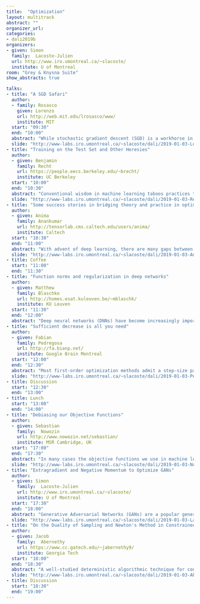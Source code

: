 ```yaml
---
title:  "Optimization"
layout: multitrack
abstract: ""
organizer_url: 
categories:
- dali2019b
organizers:
- given: Simon   
  family:  Lacoste-Julien
  url: http://www.iro.umontreal.ca/~slacoste/
  institute: U of Montreal
room: "Grey & Knysna Suite"
show_abstracts: true

talks:
- title: "A SGD Safari"
  author: 
  - family: Rosasco
    given: Lorenzo
    url: http://web.mit.edu/lrosasco/www/
    institute: MIT
  start: "09:30"
  end: "10:00" 
  abstract: "While stochastic gradient descent (SGD) is a workhorse in machine learning, the learning (test error) properties of many practically used variants are hardly known. In this presentation, we consider least squares learning and describe  steps to fill this gap focusing on the effect and interplay of  multiple passes, step-size choice and mini-batching. Our results show how these different flavors of SGD can be combined to achieve optimal learning errors, hence providing practical insights."
  slide: "http://www-labs.iro.umontreal.ca/~slacoste/dali/2019-01-03-Lorenzo-dali.pdf"
- title: "Training on the Test Set and Other Heresies"
  author:
  - given: Benjamin
    family: Recht
    url: https://people.eecs.berkeley.edu/~brecht/
    institute: UC Berkeley
  start: "10:00"
  end: "10:30" 
  abstract: "Conventional wisdom in machine learning taboos practices that are overwhelmingly common. For example, training on the test set, interpolating the training data, and optimizing to high precision are all considered bad methodology. This talk surveys empirical evidence demonstrating that conventional wisdom is wrong. I will show several examples where large, high-capacity models achieve state-of-the-art performance on many machine learning benchmarks. I will also show that models with low test error tend to have the best performance on new test data sets of unseen examples. However, I will also show that slightly shifting how the data is generated results in large drops in accuracy and increasing model size incurs significant diminishing returns. "
  slide: "http://www-labs.iro.umontreal.ca/~slacoste/dali/2019-01-03-Recht-dali.pdf"
- title: "Some success stories in bridging theory and practice in optimization"
  author:
  - given: Anima
    family: Anankumar
    url: http://tensorlab.cms.caltech.edu/users/anima/
    institute: Caltech
  start: "10:30"
  end: "11:00"   
  abstract: "With advent of deep learning, there are many gaps between theory and practice. Understanding optimization landscape of non-convex deep-learning loss functions is challenging. We present a few success stories that present both theoretical analyses and empirical results. We analyze signSGD: a gradient compression algorithm that only transmits the sign of the stochastic gradients during distributed training. This algorithm uses 32 times less communication per iteration than distributed SGD. We show that signSGD has nearly no loss in accuracy while yielding significant speedups. I will present a work that applies deep-learning in a control problem that guarantees stable landing of a drone. This approach blends together a nominal dynamics model coupled with a neural network that learns the unknown ground effect model. We show that spectral normalization of neural network guarantees stability and shows performance improvement in practice. "
  slide: "http://www-labs.iro.umontreal.ca/~slacoste/dali/2019-01-03-Anandkumar-dali.pdf"
- title: Coffee
  start: "11:00"
  end: "11:30"
- title: "Function norms and regularization in deep networks"
  author:
  - given: Matthew
    family: Blaschko
    url: http://homes.esat.kuleuven.be/~mblaschk/
    institute: KU Leuven
  start: "11:30"
  end: "12:00" 
  abstract: "Deep neural networks (DNNs) have become increasingly important due to their excellent empirical performance on a wide range of problems. However, regularization is generally achieved by indirect means, largely due to the complex set of functions defined by a network and the difficulty in measuring function complexity. There exists no method in the literature for additive regularization based on a norm of the function, as is classically considered in statistical learning theory. In this work, we propose sampling-based approximations to weighted function norms as regularizers for deep neural networks. We provide, to the best of our knowledge, the first proof in the literature of the NP-hardness of computing function norms of DNNs, motivating the necessity of an approximate approach. We then derive a generalization bound for functions trained with weighted norms and prove that a natural stochastic optimization strategy minimizes the bound."
- title: "Sufficient decrease is all you need"
  author:
  - given: Fabian
    family: Pedregosa 
    url: http://fa.bianp.net/
    institute: Google Brain Montreal
  start: "12:00"
  end: "12:30"
  abstract: "Most first-order optimization methods admit a step-size parameter that controls the magnitude of the update. Correctly tuning this parameter is crucial for the practical success of these methods: a step-size that is too small will result in unnecessarily slow convergence, while one that is too large might result in divergence. For some methods like gradient descent, classical techniques exist to set it, such as the Wolfe or sufficient decrease conditions. In this talk I revisit these classical techniques and propose two novel extensions for structured saddle-point problems and the Frank-Wolfe algorithm. I will finish by reviewing recent extensions to stochastic optimization."
  slide: "http://www-labs.iro.umontreal.ca/~slacoste/dali/2019-01-03-Pedregosa-dali.pdf"
- title: Discussion
  start: "12:30"
  end: "13:00"
- title: Lunch
  start: "13:00"
  end: "14:00"
- title: "Debiasing our Objective Functions"
  author:
  - given: Sebastian
    family:  Nowozin
    url: http://www.nowozin.net/sebastian/
    institute: MSR Cambridge, UK
  start: "17:00"
  end: "17:30" 
  abstract: "In many cases the objective functions we use in machine learning are expectations over iid data. In other cases they are stochastic approximations that are biased. I will use the field of approximate inference as example of such quantities and highlight that at its heart, the field of approximate inference is about trade-offs between computation and estimation accuracy: when we approximate quantities such as the evidence or posterior expectations no randomness is left and given limitless computation budget all quantities can be evaluated exactly. But given finite computation, how do we select inference methods such that they provide accurate estimates of quantities of interest? In this talk I will argue for a more explicit consideration of bias-variance tradeoffs of common inference methods. In particular, I highlight that current inference methods such as variational inference and Markov Chain Monte Carlo make a particular bias-variance tradeoffs which may be suboptimal for our inferential question at hand. What can we do about this? There is a rich portfolio of methods to change bias-variance tradeoffs in the form of debiasing methods; I will provide a brief overview and demonstrate a number of recent successful applications of these methods to variational inference and stochastic gradient MCMC."
  slide: "http://www-labs.iro.umontreal.ca/~slacoste/dali/2019-01-03-Nowozin-dali.pdf"
- title: "Extragradient and Negative Momentum to Optimize GANs"
  author:
  - given: Simon 
    family:  Lacoste-Julien
    url: http://www.iro.umontreal.ca/~slacoste/
    institute: U of Montreal
  start: "17:30"
  end: "18:00" 
  abstract: "Generative Adversarial Networks (GANs) are a popular generative modeling approach known for producing appealing samples, but for which training is known to be difficult. GANs were originially formulated as a smooth game optimization problem between two players, with different properties than standard minimization. Fortunately, these problems have been studied for a long time in the mathematical programming literature. In the first part of the talk, I will survey the variational inequality framework which contains most formulations of GANs introduced so far, and present theoretical and empirical results on adapting the standard methods (such as the extragradient method) from this literature to the training of GANs. In the second part, I will present a different novel technique, the use of negative momentum, to stabilize the dynamics of two player games, and provide a complete characterization of its behavior for bilinear games."
  slide: "http://www-labs.iro.umontreal.ca/~slacoste/dali/2019-01-03-Lacoste-Julien-dali.pdf"
- title: "On the Duality of Sampling and Newton's Method in Constrained Optimization."
  author:
  - given: Jacob
    family:  Abernethy
    url: https://www.cc.gatech.edu/~jabernethy9/
    institute: Georgia Tech
  start: "18:00"
  end: "18:30"  
  abstract: "A well-studied deterministic algorithmic technique for convex optimization is the class of so-called Interior Point Methods of Nesterov and Nemirovski, which involve taking a sequence of Newton steps along the 'central path' towards the optimum. An alternative randomized method, known as simulated annealing, involves performing a random walk around the set while 'cooling' the stationary distribution towards the optimum. We will show that these two methods are, in a certain sense, fully equivalent: both techniques can be viewed as different types of path following. This equivalence allows us to get an improved state-of-the-art rate for simulated annealing, and provides a new understanding of random walk methods using barrier functions."
  slide: "http://www-labs.iro.umontreal.ca/~slacoste/dali/2019-01-03-Abernethy-dali.pdf"
- title: Discussion
  start: "18:30"
  end: "19:00"
---
```

